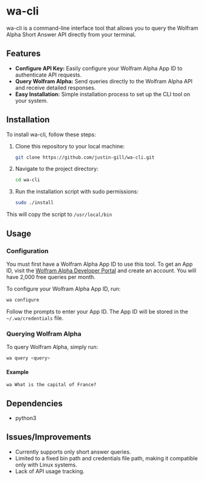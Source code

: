# wa-cli

wa-cli is a command-line interface tool that allows you to query the Wolfram Alpha Short Answer API directly from your terminal.

## Features

- **Configure API Key:** Easily configure your Wolfram Alpha App ID to authenticate API requests.
- **Query Wolfram Alpha:** Send queries directly to the Wolfram Alpha API and receive detailed responses.
- **Easy Installation:** Simple installation process to set up the CLI tool on your system.

## Installation

To install wa-cli, follow these steps:

1. Clone this repository to your local machine:

    ```bash
    git clone https://github.com/justin-gill/wa-cli.git
    ```

2. Navigate to the project directory:

    ```bash
    cd wa-cli
    ```

3. Run the installation script with sudo permissions:

    ```bash
    sudo ./install
    ```
This will copy the script to `/usr/local/bin`

## Usage

### Configuration

You must first have a Wolfram Alpha App ID to use this tool.
To get an App ID, visit the [Wolfram Alpha Developer Portal](https://developer.wolframalpha.com/portal/myapps/index.html) and create an account. You will have 2,000 free queries per month.

To configure your Wolfram Alpha App ID, run:

```bash
wa configure
```

Follow the prompts to enter your App ID.
The App ID will be stored in the `~/.wa/credentials` file.

### Querying Wolfram Alpha

To query Wolfram Alpha, simply run:

```bash
wa query <query>
```

#### Example
```
wa What is the capital of France?
```

## Dependencies
* python3

## Issues/Improvements
* Currently supports only short answer queries.
* Limited to a fixed bin path and credentials file path, making it compatible only with Linux systems.
* Lack of API usage tracking.


